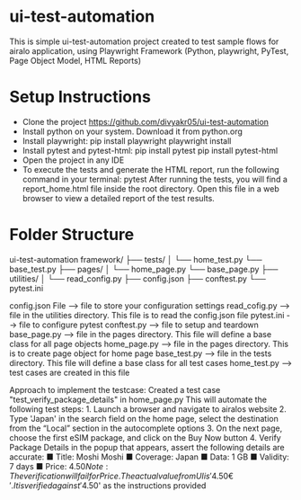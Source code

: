# ui-test-automation
This is simple ui-test-automation project created to test sample flows for airalo application, using Playwright Framework (Python, playwright, PyTest, Page Object Model, HTML Reports)

# Setup Instructions
- Clone the project https://github.com/divyakr05/ui-test-automation
- Install python on your system. Download it from python.org
- Install playwright:
     pip install playwright
     playwright install
- Install pytest and pytest-html:
    pip install pytest
    pip install pytest-html
- Open the project in any IDE
- To execute the tests and generate the HTML report, run the following command in your terminal:
    pytest
After running the tests, you will find a report_home.html file inside the root directory. Open this file in a web browser to view a detailed report of the test results.
  
# Folder Structure
ui-test-automation framework/
├── tests/
│   └── home_test.py
    └── base_test.py
├── pages/
│   └── home_page.py
    └── base_page.py
├── utilities/
│   └── read_config.py
├── config.json
├── conftest.py
└── pytest.ini

config.json File -->  file to store your configuration settings
read_cofig.py --> file in the utilities directory. This file is to read the config.json file
pytest.ini --> file to configure pytest
conftest.py --> file to setup and teardown
base_page.py --> file in the pages directory. This file will define a base class for all page objects
home_page.py --> file in the pages directory. This is to create page object for home page
base_test.py --> file in the tests directory. This file will define a base class for all test cases
home_test.py --> test cases are created in this file

Approach to implement the testcase:
Created a test case "test_verify_package_details" in home_page.py
This will automate the following test steps:
    1. Launch a browser and navigate to airalos website
    2. Type 'Japan' in the search field on the home page, select the destination from the “Local” section in the autocomplete options
    3. On the next page, choose the first eSIM package, and click on the Buy Now button
    4. Verify Package Details in the popup that appears, assert the following details are accurate:
        ■ Title: Moshi Moshi
        ■ Coverage: Japan
        ■ Data: 1 GB
        ■ Validity: 7 days
        ■ Price: $4.50
Note : The verification will fail for Price. The actual value from UI is '4.50€'. It is verified against '$4.50' as the instructions provided
    
  
